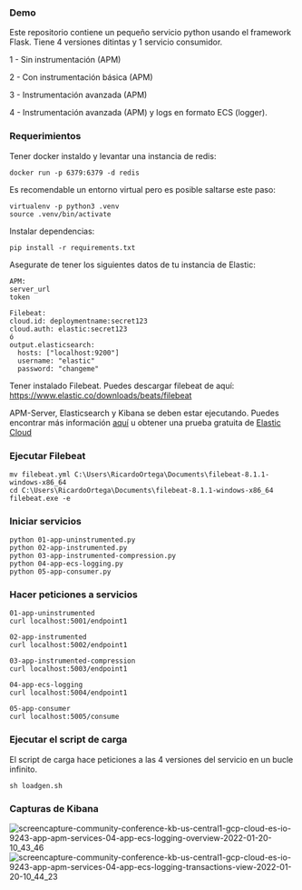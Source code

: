 ### Demo

Este repositorio contiene un pequeño servicio python usando el framework Flask. Tiene 4 versiones ditintas y 1 servicio consumidor.

1 - Sin instrumentación (APM)

2 - Con instrumentación básica (APM)

3 - Instrumentación avanzada (APM)

4 - Instrumentación avanzada (APM) y logs en formato ECS (logger).

### Requerimientos
Tener docker instaldo y levantar una instancia de redis:

```
docker run -p 6379:6379 -d redis
```


Es recomendable un entorno virtual pero es posible saltarse este paso:
```
virtualenv -p python3 .venv
source .venv/bin/activate
```

Instalar dependencias:
```
pip install -r requirements.txt
```

Asegurate de tener los siguientes datos de tu instancia de Elastic:
```
APM:
server_url
token

Filebeat: 
cloud.id: deploymentname:secret123
cloud.auth: elastic:secret123
ó
output.elasticsearch:
  hosts: ["localhost:9200"]
  username: "elastic"
  password: "changeme"
```

Tener instalado Filebeat. Puedes descargar filebeat de aquí: https://www.elastic.co/downloads/beats/filebeat

APM-Server, Elasticsearch y Kibana se deben estar ejecutando. Puedes encontrar más información [aquí](https://www.elastic.co/elastic-stack/) u obtener una prueba gratuita de [Elastic Cloud](https://www.elastic.co/es/cloud/)

### Ejecutar Filebeat

```
mv filebeat.yml C:\Users\RicardoOrtega\Documents\filebeat-8.1.1-windows-x86_64
cd C:\Users\RicardoOrtega\Documents\filebeat-8.1.1-windows-x86_64
filebeat.exe -e 
```

### Iniciar servicios

```
python 01-app-uninstrumented.py
python 02-app-instrumented.py
python 03-app-instrumented-compression.py
python 04-app-ecs-logging.py
python 05-app-consumer.py
```

### Hacer peticiones a servicios
```
01-app-uninstrumented
curl localhost:5001/endpoint1

02-app-instrumented
curl localhost:5002/endpoint1

03-app-instrumented-compression
curl localhost:5003/endpoint1

04-app-ecs-logging
curl localhost:5004/endpoint1

05-app-consumer
curl localhost:5005/consume
```

### Ejecutar el script de carga
El script de carga hace peticiones a las 4 versiones del servicio en un bucle infinito. 

```
sh loadgen.sh
```


### Capturas de Kibana

![screencapture-community-conference-kb-us-central1-gcp-cloud-es-io-9243-app-apm-services-04-app-ecs-logging-overview-2022-01-20-10_43_46](https://user-images.githubusercontent.com/11661400/150313736-05bf3ddf-1b82-40e8-94d0-948f04a75ecb.png)
![screencapture-community-conference-kb-us-central1-gcp-cloud-es-io-9243-app-apm-services-04-app-ecs-logging-transactions-view-2022-01-20-10_44_23](https://user-images.githubusercontent.com/11661400/150313846-bff9ae02-4d6c-4ef9-844e-ff1aa265a727.png)
